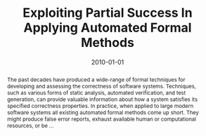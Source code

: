 ---
title: "Exploiting Partial Success In Applying Automated Formal Methods"
abstract: "The past decades have produced a wide-range of formal techniques for developing and assessing the correctness of software systems. Techniques, such as various forms of static analysis, automated verification, and test generation, can provide valuable information about how a system satisfies its specified correctness properties. In practice, when applied to large modern software systems all existing automated formal methods come up short. They might produce false error reports, exhaust available human or computational resources, or be …"
date: 2010-01-01
venue: "Formal Methods and Software Engineering - 12th International Conference on Formal Engineering Methods, ICFEM 2010, Shanghai, China, November 17-19, 2010. Proceedings"
paperurl: https://link.springer.com/chapter/10.1007/978-3-642-16901-4_2
authors: "Matthew B. Dwyer"
awards: ""
---